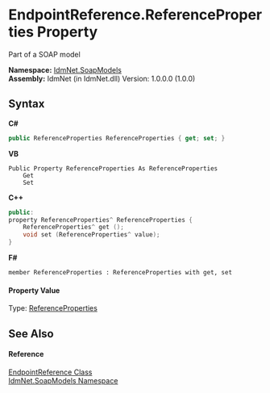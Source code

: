 # EndpointReference.ReferenceProperties Property 
 

Part of a SOAP model

**Namespace:**&nbsp;<a href="N_IdmNet_SoapModels">IdmNet.SoapModels</a><br />**Assembly:**&nbsp;IdmNet (in IdmNet.dll) Version: 1.0.0.0 (1.0.0)

## Syntax

**C#**<br />
``` C#
public ReferenceProperties ReferenceProperties { get; set; }
```

**VB**<br />
``` VB
Public Property ReferenceProperties As ReferenceProperties
	Get
	Set
```

**C++**<br />
``` C++
public:
property ReferenceProperties^ ReferenceProperties {
	ReferenceProperties^ get ();
	void set (ReferenceProperties^ value);
}
```

**F#**<br />
``` F#
member ReferenceProperties : ReferenceProperties with get, set

```


#### Property Value
Type: <a href="T_IdmNet_SoapModels_ReferenceProperties">ReferenceProperties</a>

## See Also


#### Reference
<a href="T_IdmNet_SoapModels_EndpointReference">EndpointReference Class</a><br /><a href="N_IdmNet_SoapModels">IdmNet.SoapModels Namespace</a><br />